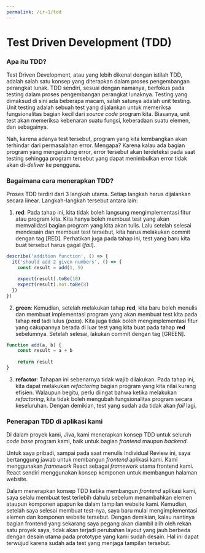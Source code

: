 ```yaml
---
permalink: /ir-1/tdd
---
```


# Test Driven Development (TDD)

### Apa itu TDD?

Test Driven Development, atau yang lebih dikenal dengan istilah TDD, adalah salah satu konsep yang diterapkan dalam proses pengembangan perangkat lunak. TDD sendiri, sesuai dengan namanya, berfokus pada testing dalam proses pengembangan perangkat lunaknya. Testing yang dimaksud di sini ada beberapa macam, salah satunya adalah unit testing. Unit testing adalah sebuah test yang dijalankan untuk memeriksa fungsionalitas bagian kecil dari *source code* program kita. Biasanya, unit test akan memeriksa kebenaran suatu fungsi, keberadaan suatu elemen, dan sebagainya. 

Nah, karena adanya test tersebut, program yang kita kembangkan akan terhindar dari permasalahan error. Mengapa? Karena kalau ada bagian program yang mengandung error, error tersebut akan terdeteksi pada saat testing sehingga program tersebut yang dapat menimbulkan error tidak akan di-*deliver* ke pengguna.

### Bagaimana cara menerapkan TDD?

Proses TDD terdiri dari 3 langkah utama. Setiap langkah harus dijalankan secara linear. Langkah-langkah tersebut antara lain:

1. **red**: Pada tahap ini, kita tidak boleh langsung mengimplementasi fitur atau program kita. Kita hanya boleh membuat test yang akan memvalidasi bagian program yang kita akan tulis. Lalu setelah selesai mendesain dan membuat test tersebut, kita harus melakukan commit dengan tag \[RED\]. Perhatikan juga pada tahap ini, test yang baru kita buat tersebut harus gagal (*fail*).

```js
describe('addition function', () => {
  it('should add 2 given numbers', () => {
    const result = add(1, 9)

    expect(result).toBe(10)
    expect(result).not.toBe(8)
  })
})
```

2. **green**: Kemudian, setelah melakukan tahap **red**, kita baru boleh menulis dan membuat implementasi program yang akan membuat test kita pada tahap **red** tadi lulus (*pass*). Kita juga tidak boleh mengimplementasi fitur yang cakupannya berada di luar test yang kita buat pada tahap **red** sebelumnya. Setelah selesai, lakukan commit dengan tag \[GREEN\].

```js
function add(a, b) {
    const result = a + b
    
    return result
}
```

3. **refactor**: Tahapan ini sebenarnya tidak wajib dilakukan. Pada tahap ini, kita dapat melakukan *refactoring* bagian program yang kita nilai kurang efisien. Walaupun begitu, perlu diingat bahwa ketika melakukan *refactoring*, kita tidak boleh mengubah fungsionalitas program secara keseluruhan. Dengan demikian, test yang sudah ada tidak akan *fail* lagi.

### Penerapan TDD di aplikasi kami

Di dalam proyek kami, Jiva, kami menerapkan konsep TDD untuk seluruh *code base* program kami, baik untuk bagian *frontend* maupun *backend*. 

Untuk saya pribadi, sampai pada saat menulis Individual Review ini, saya bertanggung jawab untuk membangun *frontend* aplikasi kami. Kami menggunakan *framework* React sebagai *framework* utama frontend kami. React sendiri menggunakan konsep komponen untuk membangun halaman website.

Dalam menerapkan konsep TDD ketika membangun *frontend* aplikasi kami, saya selalu membuat test terlebih dahulu sebelum menambahkan elemen ataupun komponen apapun ke dalam tampilan website kami. Kemudian, setelah saya selesai membuat test-nya, saya baru mulai mengimplementasi elemen dan komponen website tersebut. Dengan demikian, kalau nantinya bagian frontend yang sekarang saya pegang akan diambil alih oleh rekan satu proyek saya, tidak akan terjadi perubahan layout yang jauh berbeda dengan desain utama pada prototype yang kami sudah desain. Hal ini dapat terwujud karena sudah ada test yang menjaga tampilan tersebut.
